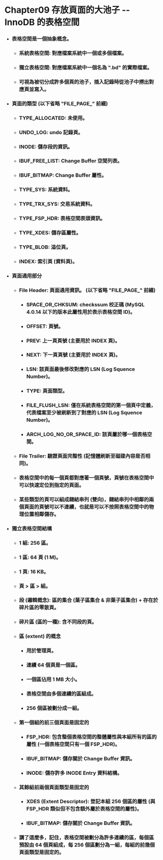 Chapter09 存放頁面的大池子 -- InnoDB 的表格空間
=====
* ### 表格空間是一個抽象概念。
    * ### 系統表格空間: 對應檔案系統中一個或多個檔案。
    * ### 獨立表格空間: 對應檔案系統中一個名為 ".bd" 的實際檔案。
    * ### 可視為被切分成許多個頁的池子，插入記錄時從池子中撈出對應頁並寫入。
* ### 頁面的類型 (以下省略 "FILE_PAGE_" 前綴)
    * ### TYPE_ALLOCATED: 未使用。
    * ### UNDO_LOG: undo 記錄頁。
    * ### INODE: 儲存段的資訊。
    * ### IBUF_FREE_LIST: Change Buffer 空閒列表。
    * ### IBUF_BITMAP: Change Buffer 屬性。
    * ### TYPE_SYS: 系統資料。
    * ### TYPE_TRX_SYS: 交易系統資料。
    * ### TYPE_FSP_HDR: 表格空間表頭資訊。
    * ### TYPE_XDES: 儲存區屬性。
    * ### TYPE_BLOB: 溢位頁。
    * ### INDEX: 索引頁 (資料頁)。
* ### 頁面通用部分
    * ### File Header: 頁面通用資訊。 (以下省略 "FILE_PAGE_" 前綴)
        * ### SPACE_OR_CHKSUM: checkssum 校正碼 (MySQL 4.0.14 以下的版本此屬性用於表示表格空間 ID)。
        * ### OFFSET: 頁號。
        * ### PREV: 上一頁頁號 (主要用於 INDEX 頁)。
        * ### NEXT: 下一頁頁號 (主要用於 INDEX 頁)。
        * ### LSN: 該頁面最後修改對應的 LSN (Log Squence Number)。
        * ### TYPE: 頁面類型。
        * ### FILE_FLUSH_LSN: 僅在系統表格空間的第一個頁中定義，代表檔案至少被刷新到了對應的 LSN (Log Squence Number)。
        * ### ARCH_LOG_NO_OR_SPACE_ID: 該頁屬於哪一個表格空間。
    * ### File Trailer: 驗證頁面完整性 (記憶體刷新至磁碟內容是否相同)。
    * ### 表格空間中的每一個頁都對應著一個頁號，頁號在表格空間中可以快速定位到指定的頁面。
    * ### 某些類型的頁可以組成鏈結串列 (雙向)，鏈結串列中相鄰的兩個頁面的頁號可以不連續，也就是可以不按照表格空間中的物理位置相鄰儲存。
* ### 獨立表格空間結構
    * ### 1 組: 256 區。
    * ### 1 區: 64 頁 (1 M)。
    * ### 1 頁: 16 KB。
    * ### 頁 > 區 > 組。
    * ### 段 (邏輯概念): 區的集合 (葉子區集合 & 非葉子區集合) + 存在於碎片區的零散頁。
    * ### 碎片區 (區的一種): 含不同段的頁。
    * ### 區 (extent) 的概念
        * ### 用於管理頁。
        * ### 連續 64 個頁是一個區。
        * ### 一個區佔用 1 MB 大小。
        * ### 表格空間由多個連續的區組成。
        * ### 256 個區被劃分成一組。
    * ### 第一個組的前三個頁面是固定的
        * ### FSP_HDR: 包含整個表格空間的整體屬性與本組所有的區的屬性 (一個表格空間只有一個 FSP_HDR)。
        * ### IBUF_BITMAP: 儲存關於 Change Buffer 資訊。
        * ### INODE: 儲存許多 INODE Entry 資料結構。
    * ### 其餘組前兩個頁面類型是固定的
        * ### XDES (Extent Descriptor): 登記本組 256 個區的屬性 (與 FSP_HDR 類似但不包含額外屬於表格空間的屬性)。
        * ### IBUF_BITMAP: 儲存關於 Change Buffer 資訊。
    * ### 講了這麼多，記住，表格空間被劃分為許多連續的區，每個區預設由 64 個頁組成，每 256 個區劃分為一組，每組的前幾個頁面類型是固定的。
<br />

